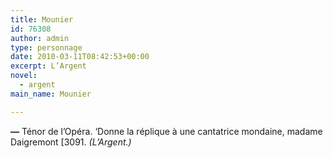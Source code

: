 ```yaml
---
title: Mounier
id: 76308
author: admin
type: personnage
date: 2010-03-11T08:42:53+00:00
excerpt: L’Argent
novel:
  - argent
main_name: Mounier

---
```

**—** Ténor de l’Opéra. ‘Donne la réplique à une cantatrice mondaine, madame Daigremont [3091. _(L’Argent.)_